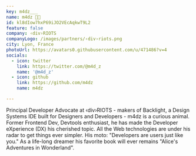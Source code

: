 ```yaml
---
key: m4dz___
name: m4dz 🥑🦄
id: kl8dIow7hxP69iJO2VEcAqkwT9L2
feature: false
company: ‹div›RIOTS
companyLogo: /images/partners/‹div›riots.png
city: Lyon, France
photoUrl: https://avatars0.githubusercontent.com/u/471486?v=4
socials:
  - icon: twitter
    link: https://twitter.com/@m4d_z
    name: '@m4d_z'
  - icon: github
    link: https://github.com/m4dz
    name: m4dz

---
```


Principal Developer Advocate at ‹div›RIOTS - makers of Backlight, a Design Systems IDE built for Designers and Developers - m4dz is a curious animal. Former Frontend Dev, Devtools enthusiast, he has made the Developer eXperience (DX) his cherished topic. All the Web technologies are under his radar to get things ever simpler. His moto: "Developers are users just like you." As a life-long dreamer his favorite book will ever remains "Alice's Adventures in Wonderland".
